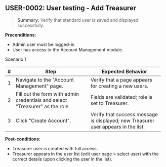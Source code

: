 ## **USER-0002:** User testing - Add Treasurer  

> **Summary:** Verify that standard user is saved and displayed successfully.  <br>

**Preconditions:**  

 - Admin user must be logged-in.
 - User has access to the Account Management module.

Scenario 1 

 | \# | Step | Expected Behavior | 
 |----|------|-------------------| 
 |  1 | Navigate to the "Account Management" page.                                       | Verify that a page appears for creating a new users.   | 
 |  2 | Fill out the form with admin credentials and select "Treasurer" as the role.     | Fields are validated; role is set to Treasurer.   | 
 |  3 | Click "Create Account".                                                          | Verify that success message is displayed; new Treasurer user appears in the list.   |  

**Post-conditions:**  

 - Treasurer user is created with full access. 
 - Treasurer appears in the user list (edit user page > select user) with the correct details (upon clicking the user in the list).

